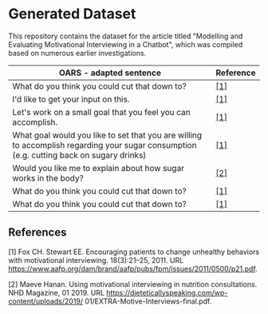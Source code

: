 # Generated Dataset

This repository contains the dataset for the article titled "Modelling and Evaluating Motivational Interviewing in a Chatbot", which was compiled based on numerous earlier investigations.

OARS - adapted sentence | Reference
--- | --- 
What do you think you could cut that down to? | [[1]](#1) |
I'd like to get your input on this. | [[1]](#1) |
Let's work on a small goal that you feel you can accomplish. | [[1]](#1) |
What goal would you like to set that you are willing to accomplish regarding your sugar consumption (e.g. cutting back on sugary drinks) | [[1]](#1) |
Would you like me to explain about how sugar works in the body? | [[2]](#2) |
What do you think you could cut that down to? | [[1]](#1) |
What do you think you could cut that down to? | [[1]](#1) |



## References
<a id="1">[1]</a> 
Fox CH. Stewart EE. Encouraging patients to change unhealthy behaviors with motivational
interviewing. 18(3):21–25, 2011. URL https://www.aafp.org/dam/brand/aafp/pubs/fpm/issues/2011/0500/p21.pdf.

<a id="2">[2]</a> 
Maeve Hanan. Using motivational interviewing in nutrition consultations. NHD Magazine, 01
2019. URL https://dieteticallyspeaking.com/wp-content/uploads/2019/
01/EXTRA-Motive-Interviews-final.pdf.
